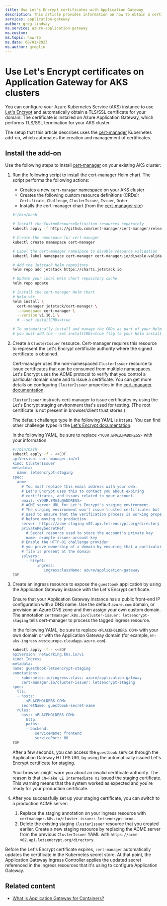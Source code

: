 ```yaml
---
title: Use Let's Encrypt certificates with Application Gateway
description: This article provides information on how to obtain a certificate from Let's Encrypt and use it on your Application Gateway instance for AKS clusters.
services: application-gateway
author: greg-lindsay
ms.service: azure-application-gateway
ms.custom:
ms.topic: how-to
ms.date: 08/01/2023
ms.author: greglin
---
```


# Use Let's Encrypt certificates on Application Gateway for AKS clusters

You can configure your Azure Kubernetes Service (AKS) instance to use [Let's Encrypt](https://letsencrypt.org/) and automatically obtain a TLS/SSL certificate for your domain. The certificate is installed on Azure Application Gateway, which performs TLS/SSL termination for your AKS cluster.

The setup that this article describes uses the [cert-manager](https://github.com/jetstack/cert-manager) Kubernetes add-on, which automates the creation and management of certificates.

## Install the add-on

Use the following steps to install [cert-manager](https://docs.cert-manager.io) on your existing AKS cluster:

1. Run the following script to install the cert-manager Helm chart. The script performs the following actions:

    - Creates a new `cert-manager` namespace on your AKS cluster
    - Creates the following custom resource definitions (CRDs): `Certificate`, `Challenge`, `ClusterIssuer`, `Issuer`, `Order`
    - Installs the cert-manager chart (from the [cert-manager site](https://cert-manager.io/docs/installation/compatibility/))

    ```bash
    #!/bin/bash

    # Install the CustomResourceDefinition resources separately
    kubectl apply -f https://github.com/cert-manager/cert-manager/releases/download/v1.10.1/cert-manager.crds.yaml

    # Create the namespace for cert-manager
    kubectl create namespace cert-manager

    # Label the cert-manager namespace to disable resource validation
    kubectl label namespace cert-manager cert-manager.io/disable-validation=true

    # Add the Jetstack Helm repository
    helm repo add jetstack https://charts.jetstack.io

    # Update your local Helm chart repository cache
    helm repo update

    # Install the cert-manager Helm chart
    # Helm v3+
    helm install \
      cert-manager jetstack/cert-manager \
      --namespace cert-manager \
      --version v1.10.1 \
      # --set installCRDs=true

    # To automatically install and manage the CRDs as part of your Helm release,
    # you must add the --set installCRDs=true flag to your Helm installation command.
    ```

2. Create a `ClusterIssuer` resource. Cert-manager requires this resource to represent the Let's Encrypt certificate authority where the signed certificate is obtained.

    Cert-manager uses the non-namespaced `ClusterIssuer` resource to issue certificates that can be consumed from multiple namespaces. Let's Encrypt uses the ACME protocol to verify that you control a particular domain name and to issue a certificate. You can get more details on configuring `ClusterIssuer` properties in the [cert-manager documentation](https://docs.cert-manager.io/en/latest/tasks/issuers/index.html).

    `ClusterIssuer` instructs cert-manager to issue certificates by using the Let's Encrypt staging environment that's used for testing. (The root certificate is not present in browser/client trust stores.)

    The default challenge type in the following YAML is `http01`. You can find other challenge types in the [Let's Encrypt documentation](https://letsencrypt.org/docs/challenge-types/).

    In the following YAML, be sure to replace `<YOUR.EMAIL@ADDRESS>` with your information.

    ```bash
    #!/bin/bash
    kubectl apply -f - <<EOF
    apiVersion: cert-manager.io/v1
    kind: ClusterIssuer
    metadata:
      name: letsencrypt-staging
    spec:
      acme:
        # You must replace this email address with your own.
        # Let's Encrypt uses this to contact you about expiring
        # certificates, and issues related to your account.
        email: <YOUR.EMAIL@ADDRESS>
        # ACME server URL for Let's Encrypt's staging environment.
        # The staging environment won't issue trusted certificates but is
        # used to ensure that the verification process is working properly
        # before moving to production
        server: https://acme-staging-v02.api.letsencrypt.org/directory
        privateKeySecretRef:
          # Secret resource used to store the account's private key.
          name: example-issuer-account-key
        # Enable the HTTP-01 challenge provider
        # you prove ownership of a domain by ensuring that a particular
        # file is present at the domain
        solvers:
          - http01:
               ingress:
                  ingressclassName: azure/application-gateway
    EOF
    ```

3. Create an ingress resource to expose the `guestbook` application by using the Application Gateway instance with the Let's Encrypt certificate.

    Ensure that your Application Gateway instance has a public front-end IP configuration with a DNS name. Use the default `azure.com` domain, or provision an Azure DNS zone and then assign your own custom domain. The annotation `certmanager.k8s.io/cluster-issuer: letsencrypt-staging` tells cert-manager to process the tagged ingress resource.

    In the following YAML, be sure to replace `<PLACEHOLDERS.COM>` with your own domain or with the Application Gateway domain (for example, `kh-aks-ingress.westeurope.cloudapp.azure.com`).

    ```bash
    kubectl apply -f - <<EOF
    apiVersion: networking.k8s.io/v1
    kind: Ingress
    metadata:
    name: guestbook-letsencrypt-staging
    annotations:
        kubernetes.io/ingress.class: azure/application-gateway
        cert-manager.io/cluster-issuer: letsencrypt-staging
    spec:
      tls:
      - hosts:
        - <PLACEHOLDERS.COM>
        secretName: guestbook-secret-name
      rules:
      - host: <PLACEHOLDERS.COM>
          http:
          paths:
          - backend:
              serviceName: frontend
              servicePort: 80
    EOF
    ```

    After a few seconds, you  can access the `guestbook` service through the Application Gateway HTTPS URL by using the automatically issued Let's Encrypt certificate for staging.

    Your browser might warn you about an invalid certificate authority. The reason is that `CN=Fake LE Intermediate X1` issued the staging certificate. This warning means that the system worked as expected and you're ready for your production certificate.

4. After you successfully set up your staging certificate, you can switch to a production ACME server:

    1. Replace the staging annotation on your ingress resource with `certmanager.k8s.io/cluster-issuer: letsencrypt-prod`.
    1. Delete the existing staging `ClusterIssuer` resource that you created earlier. Create a new staging resource by replacing the ACME server from the previous `ClusterIssuer` YAML with `https://acme-v02.api.letsencrypt.org/directory`.

Before the Let's Encrypt certificate expires, `cert-manager` automatically updates the certificate in the Kubernetes secret store. At that point, the Application Gateway Ingress Controller applies the updated secret referenced in the ingress resources that it's using to configure Application Gateway.

## Related content

- [What is Application Gateway for Containers?](for-containers/overview.md)
